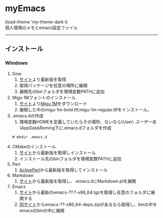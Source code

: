 # myEmacs
(load-theme 'my-theme-dark t)  
個人環境のメモとemacs設定ファイル
___

## インストール
### Windows
1. Gow  
	1. [サイト](https://github.com/bmatzelle/gow/)より最新版を取得
	2. 取得パッケージを任意の場所に展開
	3. 展開先のbinフォルダを環境変数PATHに追加
2. Migu 1Mフォントのインストール
	1. [サイト](http://mix-mplus-ipa.osdn.jp/migu/)より[Migu 1M](https://osdn.jp/projects/mix-mplus-ipa/downloads/63545/migu-1m-20150712.zip/)をダウンロード
	2. 展開した中のmigu-1m-bold.ttf,migu-1m-regular.ttfをインストール。
3. .emacs.dの作成
   1. 環境変数HOMEを定義していたらその場所、ないなら\User\ *ユーザー名* \AppData\Roming下に.emacs.dフォルダを作成  
   ```
   # mkdir .emacs.d
   ```
4. CMakeのインストール
   1. [サイト](https://cmake.org/)から最新版を取得しインストール
   2. インストール先のbinフォルダを環境変数PATHに追加
5. Perl
   1. [ActivePerl](https://www.activestate.com/activeperl)から最新版を取得してインストール
6. Markdown
   1. [サイト](https://daringfireball.net/projects/markdown/)から最新版を取得し、.emacs.dにMarkdown.plを展開
7. Emacs
   1. [サイト](http://ftp.gnu.org/pub/gnu/emacs/windows/)から最新のemacs-??.?-x86_64.tgzを取得し任意のフォルダに展開する
   2. [同サイト](http://ftp.gnu.org/pub/gnu/emacs/windows/)からemacs-??-x86_64-deps.zipがあるなら取得し、binの中をemacsのbinの中に展開
